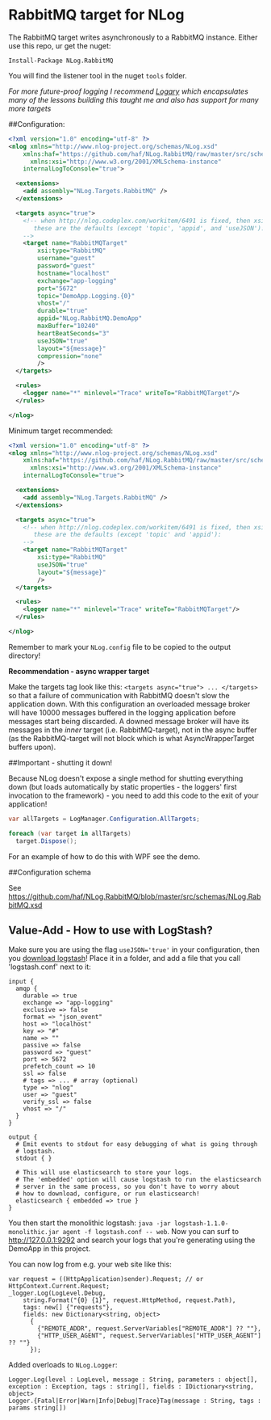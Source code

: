 # RabbitMQ target for NLog
 
The RabbitMQ target writes asynchronously to a RabbitMQ instance. Either use this repo, ur get the nuget:

`Install-Package NLog.RabbitMQ`

You will find the listener tool in the nuget `tools` folder.

*For more future-proof logging I recommend
[Logary](https://github.com/logary/logary) which encapsulates many of the
lessons building this taught me and also has support for many more targets*

##Configuration:

```xml
<?xml version="1.0" encoding="utf-8" ?>
<nlog xmlns="http://www.nlog-project.org/schemas/NLog.xsd"
    xmlns:haf="https://github.com/haf/NLog.RabbitMQ/raw/master/src/schemas/NLog.RabbitMQ.xsd"
      xmlns:xsi="http://www.w3.org/2001/XMLSchema-instance"
    internalLogToConsole="true">

  <extensions>
    <add assembly="NLog.Targets.RabbitMQ" />
  </extensions>

  <targets async="true">
    <!-- when http://nlog.codeplex.com/workitem/6491 is fixed, then xsi:type="haf:RabbitMQ" instead;
       these are the defaults (except 'topic', 'appid', and 'useJSON'): 
    -->
    <target name="RabbitMQTarget"
        xsi:type="RabbitMQ"
        username="guest" 
        password="guest" 
        hostname="localhost" 
        exchange="app-logging"
        port="5672"
        topic="DemoApp.Logging.{0}"
        vhost="/"
        durable="true"
        appid="NLog.RabbitMQ.DemoApp"
        maxBuffer="10240"
        heartBeatSeconds="3"
        useJSON="true"
        layout="${message}"
        compression="none"
        />
  </targets>

  <rules>
    <logger name="*" minlevel="Trace" writeTo="RabbitMQTarget"/>
  </rules>

</nlog>
```

Minimum target recommended:

```xml
<?xml version="1.0" encoding="utf-8" ?>
<nlog xmlns="http://www.nlog-project.org/schemas/NLog.xsd"
    xmlns:haf="https://github.com/haf/NLog.RabbitMQ/raw/master/src/schemas/NLog.RabbitMQ.xsd"
      xmlns:xsi="http://www.w3.org/2001/XMLSchema-instance"
    internalLogToConsole="true">

  <extensions>
    <add assembly="NLog.Targets.RabbitMQ" />
  </extensions>

  <targets async="true">
    <!-- when http://nlog.codeplex.com/workitem/6491 is fixed, then xsi:type="haf:RabbitMQ" instead;
       these are the defaults (except 'topic' and 'appid'): 
    -->
    <target name="RabbitMQTarget"
        xsi:type="RabbitMQ"
        useJSON="true"
        layout="${message}"
        />
  </targets>

  <rules>
    <logger name="*" minlevel="Trace" writeTo="RabbitMQTarget"/>
  </rules>

</nlog>
```

Remember to mark your `NLog.config` file to be copied to the output directory!

**Recommendation - async wrapper target**

Make the targets tag look like this: `<targets async="true"> ... </targets>` so that
a failure of communication with RabbitMQ doesn't slow the application down. With this configuration
an overloaded message broker will have 10000 messages buffered in the logging application
before messages start being discarded. A downed message broker will have its messages
in the *inner* target (i.e. RabbitMQ-target), not in the async buffer (as the RabbitMQ-target
will not block which is what AsyncWrapperTarget buffers upon).

##Important - shutting it down!

Because NLog doesn't expose a single method for shutting everything down (but loads automatically by static properties - the loggers' first invocation to the framework) - you need to add this code to the exit of your application!

```csharp
var allTargets = LogManager.Configuration.AllTargets;

foreach (var target in allTargets)
  target.Dispose();
```

For an example of how to do this with WPF see the demo.

##Configuration schema

See https://github.com/haf/NLog.RabbitMQ/blob/master/src/schemas/NLog.RabbitMQ.xsd

## Value-Add - How to use with LogStash?

Make sure you are using the flag `useJSON='true'` in your configuration, then you [download logstash](http://logstash.net/)! Place it in a folder, and add a file that you call 'logstash.conf' next to it:

```
input {
  amqp {
    durable => true
    exchange => "app-logging"
    exclusive => false
    format => "json_event"
    host => "localhost"
    key => "#"
    name => ""
    passive => false
    password => "guest"
    port => 5672
    prefetch_count => 10
    ssl => false
    # tags => ... # array (optional)
    type => "nlog"
    user => "guest"
    verify_ssl => false
    vhost => "/"
  }
}

output {
  # Emit events to stdout for easy debugging of what is going through
  # logstash.
  stdout { }

  # This will use elasticsearch to store your logs.
  # The 'embedded' option will cause logstash to run the elasticsearch
  # server in the same process, so you don't have to worry about
  # how to download, configure, or run elasticsearch!
  elasticsearch { embedded => true }
}
```

You then start the monolithic logstash: `java -jar logstash-1.1.0-monolithic.jar agent -f logstash.conf -- web`.
Now you can surf to http://127.0.0.1:9292 and search your logs that you're generating using the DemoApp in this project.

You can now log from e.g. your web site like this:

```
var request = ((HttpApplication)sender).Request; // or HttpContext.Current.Request;
_logger.Log(LogLevel.Debug,
    string.Format("{0} {1}", request.HttpMethod, request.Path),
    tags: new[] {"requests"},
    fields: new Dictionary<string, object>
      {
        {"REMOTE_ADDR", request.ServerVariables["REMOTE_ADDR"] ?? ""},
        {"HTTP_USER_AGENT", request.ServerVariables["HTTP_USER_AGENT"] ?? ""}
      });
```

Added overloads to `NLog.Logger`: 

```
Logger.Log(level : LogLevel, message : String, parameters : object[], exception : Exception, tags : string[], fields : IDictionary<string, object>
Logger.{Fatal|Error|Warn|Info|Debug|Trace}Tag(message : String, tags : params string[])
```
